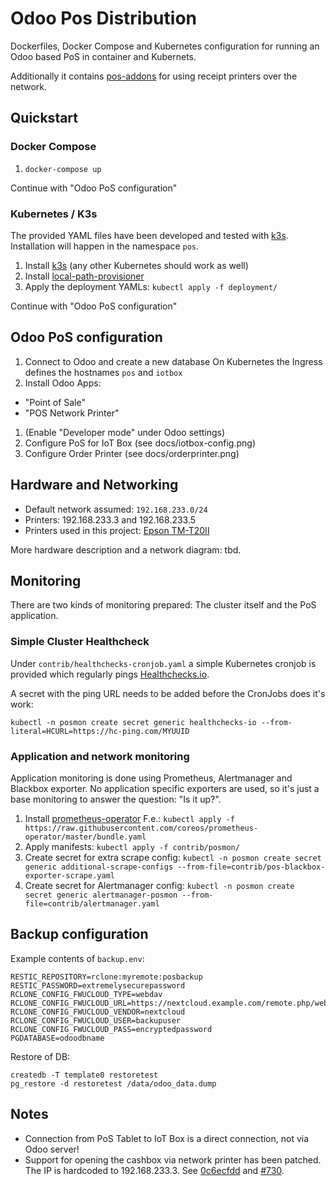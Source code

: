 # Odoo Pos Distribution

Dockerfiles, Docker Compose and Kubernetes configuration for running an Odoo based PoS
in container and Kubernets.

Additionally it contains  [pos-addons](https://github.com/it-projects-llc/pos-addons)
for using receipt printers over the network.

## Quickstart

### Docker Compose

1. `docker-compose up`

Continue with "Odoo PoS configuration"

### Kubernetes / K3s

The provided YAML files have been developed and tested with [k3s](https://k3s.io/).
Installation will happen in the namespace `pos`.

1. Install [k3s](https://k3s.io/) (any other Kubernetes should work as well)
1. Install [local-path-provisioner](https://github.com/rancher/local-path-provisioner)
1. Apply the deployment YAMLs: `kubectl apply -f deployment/`

Continue with "Odoo PoS configuration"

## Odoo PoS configuration

1. Connect to Odoo and create a new database
   On Kubernetes the Ingress defines the hostnames `pos` and `iotbox`
1. Install Odoo Apps:
  * "Point of Sale"
  * "POS Network Printer"
1. (Enable "Developer mode" under Odoo settings)
1. Configure PoS for IoT Box (see docs/iotbox-config.png)
1. Configure Order Printer (see docs/orderprinter.png)

## Hardware and Networking

* Default network assumed: `192.168.233.0/24`
* Printers: 192.168.233.3 and 192.168.233.5
* Printers used in this project: [Epson TM-T20II](https://www.epson.ch/products/sd/pos-printer/epson-tm-t20ii)

More hardware description and a network diagram: tbd.

## Monitoring

There are two kinds of monitoring prepared: The cluster itself and the PoS
application.

### Simple Cluster Healthcheck

Under `contrib/healthchecks-cronjob.yaml` a simple Kubernetes cronjob is
provided which regularly pings [Healthchecks.io](https://healthchecks.io/).

A secret with the ping URL needs to be added before the CronJobs does it's work:

```
kubectl -n posmon create secret generic healthchecks-io --from-literal=HCURL=https://hc-ping.com/MYUUID
```

### Application and network monitoring

Application monitoring is done using Prometheus, Alertmanager and
Blackbox exporter. No application specific exporters are used, so
it's just a base monitoring to answer the question: "Is it up?".

1. Install [prometheus-operator](https://github.com/coreos/prometheus-operator)
   F.e.: `kubectl apply -f https://raw.githubusercontent.com/coreos/prometheus-operator/master/bundle.yaml`
2. Apply manifests: `kubectl apply -f contrib/posmon/`
3. Create secret for extra scrape config:
   `kubectl -n posmon create secret generic additional-scrape-configs --from-file=contrib/pos-blackbox-exporter-scrape.yaml`
4. Create secret for Alertmanager config:
   `kubectl -n posmon create secret generic alertmanager-posmon --from-file=contrib/alertmanager.yaml`

## Backup configuration

Example contents of `backup.env`:

```
RESTIC_REPOSITORY=rclone:myremote:posbackup
RESTIC_PASSWORD=extremelysecurepassword
RCLONE_CONFIG_FWUCLOUD_TYPE=webdav
RCLONE_CONFIG_FWUCLOUD_URL=https://nextcloud.example.com/remote.php/webdav/
RCLONE_CONFIG_FWUCLOUD_VENDOR=nextcloud
RCLONE_CONFIG_FWUCLOUD_USER=backupuser
RCLONE_CONFIG_FWUCLOUD_PASS=encryptedpassword
PGDATABASE=odoodbname
```

Restore of DB:

```
createdb -T template0 restoretest
pg_restore -d restoretest /data/odoo_data.dump
```

## Notes

* Connection from PoS Tablet to IoT Box is a direct connection, not via Odoo server!
* Support for opening the cashbox via network printer has been patched. The IP is hardcoded
  to 192.168.233.3. See [0c6ecfdd](https://github.com/tobru/posbox-docker/commit/0c6ecfdd470dad07b9f9c26ecc0fd413c6d605b1)
  and [#730](https://github.com/it-projects-llc/pos-addons/issues/730).
